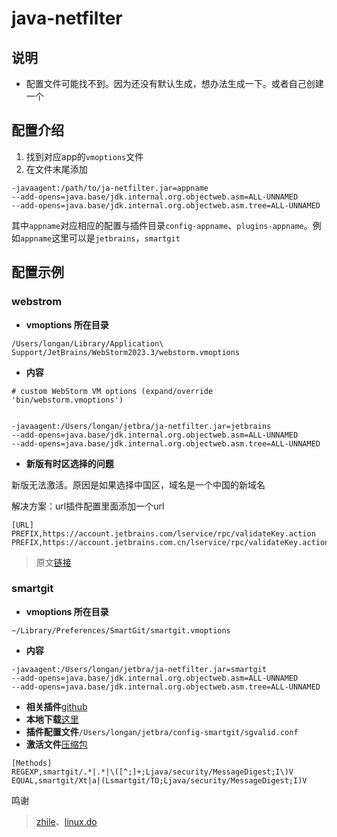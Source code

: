 # java-netfilter
## 说明
- 配置文件可能找不到。因为还没有默认生成，想办法生成一下。或者自己创建一个
## 配置介绍
1. 找到对应app的`vmoptions`文件
2. 在文件末尾添加
```shell
-javaagent:/path/to/ja-netfilter.jar=appname
--add-opens=java.base/jdk.internal.org.objectweb.asm=ALL-UNNAMED
--add-opens=java.base/jdk.internal.org.objectweb.asm.tree=ALL-UNNAMED
```

其中`appname`对应相应的配置与插件目录`config-appname`、`plugins-appname`。例如`appname`这里可以是`jetbrains`，`smartgit`

## 配置示例
### webstrom

- **vmoptions 所在目录**

```shell
/Users/longan/Library/Application\ Support/JetBrains/WebStorm2023.3/webstorm.vmoptions
```

- **内容**

```shell
# custom WebStorm VM options (expand/override 'bin/webstorm.vmoptions')


-javaagent:/Users/longan/jetbra/ja-netfilter.jar=jetbrains
--add-opens=java.base/jdk.internal.org.objectweb.asm=ALL-UNNAMED
--add-opens=java.base/jdk.internal.org.objectweb.asm.tree=ALL-UNNAMED

```
- **新版有时区选择的问题**

新版无法激活。原因是如果选择中国区，域名是一个中国的新域名

解决方案：url插件配置里面添加一个url

```shell
[URL]
PREFIX,https://account.jetbrains.com/lservice/rpc/validateKey.action
PREFIX,https://account.jetbrains.com.cn/lservice/rpc/validateKey.action

```

> 原文[链接](https://zhile.io/2024/09/05/jetbrains-2024-2-region.html)


### smartgit
- **vmoptions 所在目录**
```shell
~/Library/Preferences/SmartGit/smartgit.vmoptions
```

- **内容**
```shell
-javaagent:/Users/longan/jetbra/ja-netfilter.jar=smartgit
--add-opens=java.base/jdk.internal.org.objectweb.asm=ALL-UNNAMED
--add-opens=java.base/jdk.internal.org.objectweb.asm.tree=ALL-UNNAMED
```
- **相关插件**[github](https://github.com/mqj0712/plugin-sg-valid/releases)
- **本地下载**[这里](/sgvalid.jar)
- **插件配置文件**`/Users/longan/jetbra/config-smartgit/sgvalid.conf`
- **激活文件**[压缩包](/smartgit.zip)
```shell
[Methods]
REGEXP,smartgit/.*|.*|\([^;]+;Ljava/security/MessageDigest;I\)V
EQUAL,smartgit/Xt|a|(Lsmartgit/TO;Ljava/security/MessageDigest;I)V
```

鸣谢

> [zhile](https://zhile.io/2020/03/27/smartgit-license-crack.html)、[linux.do](https://linux.do/t/topic/43765/75)
